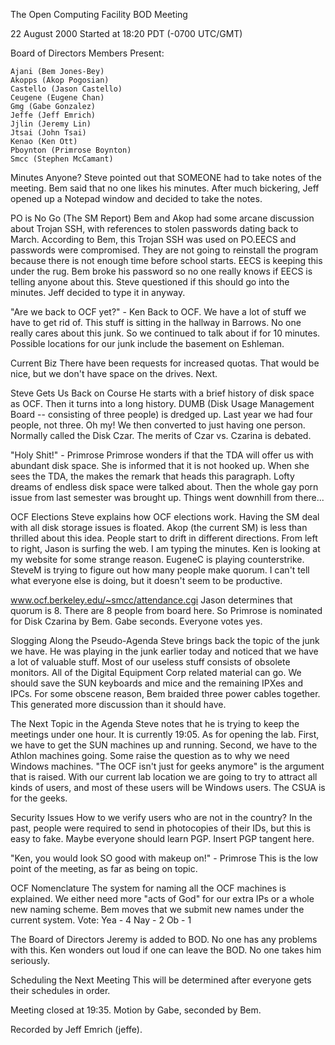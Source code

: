  The Open Computing Facility BOD Meeting

22 August 2000
Started at 18:20 PDT (-0700 UTC/GMT)

Board of Directors Members Present:

    Ajani (Bem Jones-Bey)
    Akopps (Akop Pogosian)
    Castello (Jason Castello)
    Ceugene (Eugene Chan)
    Gmg (Gabe Gonzalez)
    Jeffe (Jeff Emrich)
    Jjlin (Jeremy Lin)
    Jtsai (John Tsai)
    Kenao (Ken Ott)
    Pboynton (Primrose Boynton)
    Smcc (Stephen McCamant)


Minutes Anyone?
Steve pointed out that SOMEONE had to take notes of the meeting. Bem said that no one likes his minutes. After much bickering, Jeff opened up a Notepad window and decided to take the notes.

PO is No Go (The SM Report)
Bem and Akop had some arcane discussion about Trojan SSH, with references to stolen passwords dating back to March. According to Bem, this Trojan SSH was used on PO.EECS and passwords were compromised. They are not going to reinstall the program because there is not enough time before school starts. EECS is keeping this under the rug. Bem broke his password so no one really knows if EECS is telling anyone about this. Steve questioned if this should go into the minutes. Jeff decided to type it in anyway.

"Are we back to OCF yet?" - Ken
Back to OCF. We have a lot of stuff we have to get rid of. This stuff is sitting in the hallway in Barrows. No one really cares about this junk. So we continued to talk about if for 10 minutes. Possible locations for our junk include the basement on Eshleman.

Current Biz
There have been requests for increased quotas. That would be nice, but we don't have space on the drives. Next.

Steve Gets Us Back on Course
He starts with a brief history of disk space as OCF. Then it turns into a long history. DUMB (Disk Usage Management Board -- consisting of three people) is dredged up. Last year we had four people, not three. Oh my! We then converted to just having one person. Normally called the Disk Czar. The merits of Czar vs. Czarina is debated.

"Holy Shit!" - Primrose
Primrose wonders if that the TDA will offer us with abundant disk space. She is informed that it is not hooked up. When she sees the TDA, the makes the remark that heads this paragraph. Lofty dreams of endless disk space were talked about. Then the whole gay porn issue from last semester was brought up. Things went downhill from there...

OCF Elections
Steve explains how OCF elections work. Having the SM deal with all disk storage issues is floated. Akop (the current SM) is less than thrilled about this idea. People start to drift in different directions. From left to right, Jason is surfing the web. I am typing the minutes. Ken is looking at my website for some strange reason. EugeneC is playing counterstrike. SteveM is trying to figure out how many people make quorum. I can't tell what everyone else is doing, but it doesn't seem to be productive.

www.ocf.berkeley.edu/~smcc/attendance.cgi
Jason determines that quorum is 8. There are 8 people from board here. So Primrose is nominated for Disk Czarina by Bem. Gabe seconds. Everyone votes yes.

Slogging Along the Pseudo-Agenda
Steve brings back the topic of the junk we have. He was playing in the junk earlier today and noticed that we have a lot of valuable stuff. Most of our useless stuff consists of obsolete monitors. All of the Digital Equipment Corp related material can go. We should save the SUN keyboards and mice and the remaining IPXes and IPCs. For some obscene reason, Bem braided three power cables together. This generated more discussion than it should have.

The Next Topic in the Agenda
Steve notes that he is trying to keep the meetings under one hour. It is currently 19:05. As for opening the lab. First, we have to get the SUN machines up and running. Second, we have to the Athlon machines going. Some raise the question as to why we need Windows machines. "The OCF isn't just for geeks anymore" is the argument that is raised. With our current lab location we are going to try to attract all kinds of users, and most of these users will be Windows users. The CSUA is for the geeks.

Security Issues
How to we verify users who are not in the country? In the past, people were required to send in photocopies of their IDs, but this is easy to fake. Maybe everyone should learn PGP. Insert PGP tangent here.

"Ken, you would look SO good with makeup on!" - Primrose
This is the low point of the meeting, as far as being on topic.

OCF Nomenclature
The system for naming all the OCF machines is explained. We either need more "acts of God" for our extra IPs or a whole new naming scheme. Bem moves that we submit new names under the current system. Vote: Yea - 4 Nay - 2 Ob - 1

The Board of Directors
Jeremy is added to BOD. No one has any problems with this. Ken wonders out loud if one can leave the BOD. No one takes him seriously.

Scheduling the Next Meeting
This will be determined after everyone gets their schedules in order.

Meeting closed at 19:35. Motion by Gabe, seconded by Bem.

Recorded by Jeff Emrich (jeffe). 
